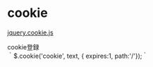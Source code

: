 cookie
======

[jquery.cookie.js](https://github.com/carhartl/jquery-cookie)

cookie登録  
｀$.cookie('cookie', text, { expires:1, path:'/'});｀


